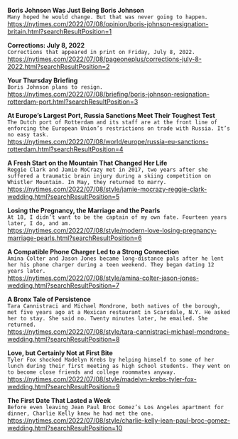 **Boris Johnson Was Just Being Boris Johnson**\
`Many hoped he would change. But that was never going to happen.`\
https://nytimes.com/2022/07/08/opinion/boris-johnson-resignation-britain.html?searchResultPosition=1

**Corrections: July 8, 2022**\
`Corrections that appeared in print on Friday, July 8, 2022.`\
https://nytimes.com/2022/07/08/pageoneplus/corrections-july-8-2022.html?searchResultPosition=2

**Your Thursday Briefing**\
`Boris Johnson plans to resign.`\
https://nytimes.com/2022/07/08/briefing/boris-johnson-resignation-rotterdam-port.html?searchResultPosition=3

**At Europe’s Largest Port, Russia Sanctions Meet Their Toughest Test**\
`The Dutch port of Rotterdam and its staff are at the front line of enforcing the European Union’s restrictions on trade with Russia. It’s no easy task.`\
https://nytimes.com/2022/07/08/world/europe/russia-eu-sanctions-rotterdam.html?searchResultPosition=4

**A Fresh Start on the Mountain That Changed Her Life**\
`Reggie Clark and Jamie MoCrazy met in 2017, two years after she suffered a traumatic brain injury during a skiing competition on Whistler Mountain. In May, they returned to marry.`\
https://nytimes.com/2022/07/08/style/jamie-mocrazy-reggie-clark-wedding.html?searchResultPosition=5

**Losing the Pregnancy, the Marriage and the Pearls**\
`At 18, I didn’t want to be the captain of my own fate. Fourteen years later, I do, and am.`\
https://nytimes.com/2022/07/08/style/modern-love-losing-pregnancy-marriage-pearls.html?searchResultPosition=6

**A Compatible Phone Charger Led to a Strong Connection**\
`Amina Colter and Jason Jones became long-distance pals after he lent her his phone charger during a teen weekend. They began dating 12 years later.`\
https://nytimes.com/2022/07/08/style/amina-colter-jason-jones-wedding.html?searchResultPosition=7

**A Bronx Tale of Persistence**\
`Tara Cannistraci and Michael Mondrone, both natives of the borough, met five years ago at a Mexican restaurant in Scarsdale, N.Y. He asked her to stay. She said no. Twenty minutes later, he emailed. She returned.`\
https://nytimes.com/2022/07/08/style/tara-cannistraci-michael-mondrone-wedding.html?searchResultPosition=8

**Love, but Certainly Not at First Bite**\
`Tyler Fox shocked Madelyn Krebs by helping himself to some of her lunch during their first meeting as high school students. They went on to become close friends and college roommates anyway.`\
https://nytimes.com/2022/07/08/style/madelyn-krebs-tyler-fox-wedding.html?searchResultPosition=9

**The First Date That Lasted a Week**\
`Before even leaving Jean Paul Broc Gomez’s Los Angeles apartment for dinner, Charlie Kelly knew he had met the one.`\
https://nytimes.com/2022/07/08/style/charlie-kelly-jean-paul-broc-gomez-wedding.html?searchResultPosition=10

